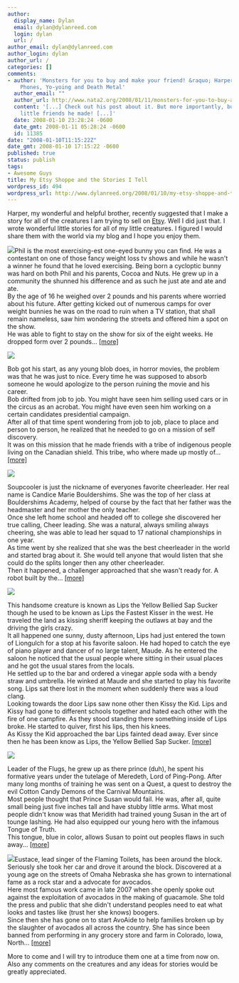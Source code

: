 ```yaml
---
author:
  display_name: Dylan
  email: dylan@dylanreed.com
  login: dylan
  url: /
author_email: dylan@dylanreed.com
author_login: dylan
author_url: /
categories: []
comments:
- author: 'Monsters for you to buy and make your friend! &raquo; Harper Reed: Tech,
    Phones, Yo-yoing and Death Metal'
  author_email: ""
  author_url: http://www.nata2.org/2008/01/11/monsters-for-you-to-buy-and-make-your-friend/
  content: '[...] Check out his post about it. But more importantly, buy some of the
    little friends he made! [...]'
  date: 2008-01-10 23:28:24 -0600
  date_gmt: 2008-01-11 05:28:24 -0600
  id: 11385
date: "2008-01-10T11:15:22Z"
date_gmt: 2008-01-10 17:15:22 -0600
published: true
status: publish
tags:
- Awesome Guys
title: My Etsy Shoppe and the Stories I Tell
wordpress_id: 494
wordpress_url: http://www.dylanreed.org/2008/01/10/my-etsy-shoppe-and-the-stories-i-tell/
---
```


Harper, my wonderful and helpful brother, recently suggested that I make a story for all of the creatures I am trying to sell on [Etsy][1]. Well I did just that. I wrote wonderful little stories for all of my little creatures. I figured I would share them with the world via my blog and I hope you enjoy them.

   [1]: http://awesomeguy.etsy.com

[![][2]][3]Phil is the most exercising-est one-eyed bunny you can find. He was a contestant on one of those fancy weight loss tv shows and while he wasn't a winner he found that he loved exercising. Being born a cycloptic bunny was hard on both Phil and his parents, Cocoa and Nuts. He grew up in a community the shunned his difference and as such he just ate and ate and ate.  
By the age of 16 he weighed over 2 pounds and his parents where worried about his future. After getting kicked out of numerous camps for over weight bunnies he was on the road to ruin when a TV station, that shall remain nameless, saw him wondering the streets and offered him a spot on the show.  
He was able to fight to stay on the show for six of the eight weeks. He dropped form over 2 pounds... [[more]][3]

   [2]: http://images.etsy.com/all_images/6/659/80b/il_430xN.16700199.jpg
   [3]: http://www.etsy.com/view_listing.php?listing_id=8694149

[![][4]][5]

   [4]: http://images.etsy.com/all_images/b/bf2/8d0/il_430xN.16700511.jpg
   [5]: http://www.etsy.com/view_listing.php?listing_id=8694266

Bob got his start, as any young blob does, in horror movies, the problem was that he was just to nice. Every time he was supposed to absorb someone he would apologize to the person ruining the movie and his career.  
Bob drifted from job to job. You might have seen him selling used cars or in the circus as an acrobat. You might have even seen him working on a certain candidates presidential campaign.  
After all of that time spent wondering from job to job, place to place and person to person, he realized that he needed to go on a mission of self discovery.  
It was on this mission that he made friends with a tribe of indigenous people living on the Canadian shield. This tribe, who where made up mostly of... [[more]][6]

   [6]: http://www.etsy.com/view_listing.php?listing_id=8694266

[![][7]][8]

   [7]: http://images.etsy.com/all_images/d/dfa/a01/il_430xN.16997936.jpg
   [8]: http://www.etsy.com/view_listing.php?listing_id=8786404

Soupcooler is just the nickname of everyones favorite cheerleader. Her real name is Candice Marie Bouldershims. She was the top of her class at Bouldershims Academy, helped of course by the fact that her father was the headmaster and her mother the only teacher.  
Once she left home school and headed off to college she discovered her true calling, Cheer leading. She was a natural, always smiling always cheering, she was able to lead her squad to 17 national championships in one year.  
As time went by she realized that she was the best cheerleader in the world and started brag about it. She would tell anyone that would listen that she could do the splits longer then any other cheerleader.  
Then it happened, a challenger approached that she wasn't ready for. A robot built by the... [[more]][9]

   [9]: http://www.etsy.com/view_listing.php?listing_id=8786404

[![][10]][11]

   [10]: http://images.etsy.com/all_images/9/982/961/il_430xN.17134145.jpg
   [11]: http://www.etsy.com/view_listing.php?listing_id=8827593

This handsome creature is known as Lips the Yellow Bellied Sap Sucker though he used to be known as Lips the Fastest Kisser in the west. He traveled the land as kissing sheriff keeping the outlaws at bay and the driving the girls crazy.  
It all happened one sunny, dusty afternoon, Lips had just entered the town of Liongulch for a stop at his favorite saloon. He had hoped to catch the eye of piano player and dancer of no large talent, Maude. As he entered the saloon he noticed that the usual people where sitting in their usual places and he got the usual stares from the locals.  
He settled up to the bar and ordered a vinegar apple soda with a bendy straw and umbrella. He winked at Maude and she started to play his favorite song. Lips sat there lost in the moment when suddenly there was a loud clang.  
Looking towards the door Lips saw none other then Kissy the Kid. Lips and Kissy had gone to different schools together and hated each other with the fire of one campfire. As they stood standing there something inside of Lips broke. He started to quiver, first his lips, then his knees.  
As Kissy the Kid approached the bar Lips fainted dead away. Ever since then he has been know as Lips, the Yellow Bellied Sap Sucker. [[more]][12]

   [12]: http://www.etsy.com/view_listing.php?listing_id=8827593

[![][13]][14]

   [13]: http://images.etsy.com/all_images/3/368/88c/il_430xN.17169740.jpg
   [14]: http://www.etsy.com/view_listing.php?listing_id=8838330

Leader of the Flugs, he grew up as there prince (duh), he spent his formative years under the tutelage of Meredeth, Lord of Ping-Pong. After many long months of training he was sent on a Quest, a quest to destroy the evil Cotton Candy Demons of the Carnival Mountains.  
Most people thought that Prince Susan would fail. He was, after all, quite small being just five inches tall and have stubby little arms. What most people didn't know was that Meridith had trained young Susan in the art of tounge lashing. He had also equipped our young hero with the infamous Tongue of Truth.  
This tongue, blue in color, allows Susan to point out peoples flaws in such away... [[more]][15]

   [15]: http://www.etsy.com/view_listing.php?listing_id=8838330

[![][16]][17]Eustace, lead singer of the Flaming Toilets, has been around the block. Seriously she took her car and drove it around the block. Discovered at a young age on the streets of Omaha Nebraska she has grown to international fame as a rock star and a advocate for avocados.  
Here most famous work came in late 2007 when she openly spoke out against the exploitation of avocados in the making of guacamole. She told the press and public that she didn't understand peoples need to eat what looks and tastes like (trust her she knows) boogers.  
Since then she has gone on to start AvoAide to help families broken up by the slaughter of avocados all across the country. She has since been banned from performing in any grocery store and farm in Colorado, Iowa, North... [[more]][17]

   [16]: http://images.etsy.com/all_images/7/7fb/c94/il_430xN.16753556.jpg
   [17]: http://www.etsy.com/view_listing.php?listing_id=8710342

More to come and I will try to introduce them one at a time from now on. Also any comments on the creatures and any ideas for stories would be greatly appreciated.
